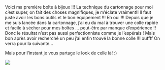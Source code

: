Voici ma première boîte à bijoux !!! La technique du cartonnage pour moi c’est super, on fait des choses magnifiques, je m’éclate vraiment!! Il faut juste avoir les bons outils et le bon équipement !!! Eh oui !!! Depuis que je me suis lancée dans la cartonnage, j’ai eu du mal à trouver une colle rapide et facile à sécher pour mes boîtes … peut-être par manque d’expérience !! Donc le résultat n’est pas aussi perfectionniste comme je l’espérais ! Mais bon après avoir recherché un peu j’ai enfin trouvé la bonne colle !!! ouffff On verra pour la suivante…

Mais pour l’instant je vous partage le look de celle là! :)

![](/images/posts/image24.jpg)
